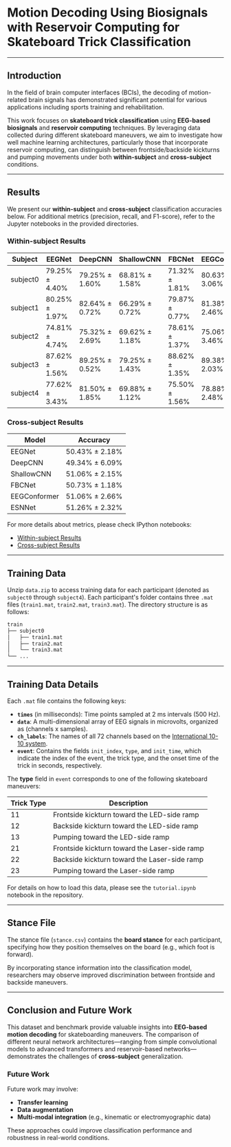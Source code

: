 # Motion Decoding Using Biosignals with Reservoir Computing for Skateboard Trick Classification

---

## Introduction

In the field of brain computer interfaces (BCIs), the decoding of motion-related brain signals has demonstrated significant potential for various applications including sports training and rehabilitation. 

This work focuses on **skateboard trick classification** using **EEG-based biosignals** and **reservoir computing** techniques. By leveraging data collected during different skateboard maneuvers, we aim to investigate how well machine learning architectures, particularly those that incorporate reservoir computing, can distinguish between frontside/backside kickturns and pumping movements under both **within-subject** and **cross-subject** conditions.

---

## Results

We present our **within-subject** and **cross-subject** classification accuracies below. For additional metrics (precision, recall, and F1-score), refer to the Jupyter notebooks in the provided directories.

### Within-subject Results

| Subject   | EEGNet            | DeepCNN          | ShallowCNN       | FBCNet            | EEGConformer      | ESNNet            |
|-----------|-------------------|------------------|------------------|-------------------|-------------------|-------------------|
| subject0  | 79.25% ± 4.40%    | 79.25% ± 1.60%   | 68.81% ± 1.58%   | 71.32% ± 1.81%    | 80.63% ± 3.06%    | 83.02% ± 2.09%    |
| subject1  | 80.25% ± 1.97%    | 82.64% ± 0.72%   | 66.29% ± 0.72%   | 79.87% ± 0.77%    | 81.38% ± 2.46%    | 83.14% ± 1.21%    |
| subject2  | 74.81% ± 4.74%    | 75.32% ± 2.69%   | 69.62% ± 1.18%   | 78.61% ± 1.37%    | 75.06% ± 3.46%    | 78.61% ± 1.13%    |
| subject3  | 87.62% ± 1.56%    | 89.25% ± 0.52%   | 79.25% ± 1.43%   | 88.62% ± 1.35%    | 89.38% ± 2.03%    | 89.50% ± 1.03%    |
| subject4  | 77.62% ± 3.43%    | 81.50% ± 1.85%   | 69.88% ± 1.12%   | 75.50% ± 1.56%    | 78.88% ± 2.48%    | 82.00% ± 2.09%    |

### Cross-subject Results

| Model        | Accuracy           |
|--------------|--------------------|
| EEGNet       | 50.43% ± 2.18%     |
| DeepCNN      | 49.34% ± 6.09%     |
| ShallowCNN   | 51.06% ± 2.15%     |
| FBCNet       | 50.73% ± 1.18%     |
| EEGConformer | 51.06% ± 2.66%     |
| ESNNet       | 51.26% ± 2.32%     |

For more details about metrics, please check IPython notebooks:
- [Within-subject Results](./within-subject/results/all_results.csv)
- [Cross-subject Results](./cross-subject/results/all_results.csv)

---

## Training Data

Unzip `data.zip` to access training data for each participant (denoted as `subject0` through `subject4`). Each participant's folder contains three `.mat` files (`train1.mat`, `train2.mat`, `train3.mat`). The directory structure is as follows:

```bash
train
├── subject0
│   ├── train1.mat
│   ├── train2.mat
│   └── train3.mat
└── ...
```

---

## Training Data Details

Each `.mat` file contains the following keys:

- **`times`** (in milliseconds): Time points sampled at 2 ms intervals (500 Hz).
- **`data`**: A multi-dimensional array of EEG signals in microvolts, organized as (channels x samples).
- **`ch_labels`**: The names of all 72 channels based on the [International 10-10 system](https://commons.wikimedia.org/wiki/File:EEG_10-10_system_with_additional_information.svg).
- **`event`**: Contains the fields `init_index`, `type`, and `init_time`, which indicate the index of the event, the trick type, and the onset time of the trick in seconds, respectively.

The **type** field in `event` corresponds to one of the following skateboard maneuvers:

| Trick Type | Description                                           |
|------------|-------------------------------------------------------|
| 11         | Frontside kickturn toward the LED-side ramp           |
| 12         | Backside kickturn toward the LED-side ramp            |
| 13         | Pumping toward the LED-side ramp                      |
| 21         | Frontside kickturn toward the Laser-side ramp         |
| 22         | Backside kickturn toward the Laser-side ramp          |
| 23         | Pumping toward the Laser-side ramp                    |

For details on how to load this data, please see the `tutorial.ipynb` notebook in the repository.

---

## Stance File

The stance file (`stance.csv`) contains the **board stance** for each participant, specifying how they position themselves on the board (e.g., which foot is forward). 

By incorporating stance information into the classification model, researchers may observe improved discrimination between frontside and backside maneuvers.

---

## Conclusion and Future Work

This dataset and benchmark provide valuable insights into **EEG-based motion decoding** for skateboarding maneuvers. The comparison of different neural network architectures—ranging from simple convolutional models to advanced transformers and reservoir-based networks—demonstrates the challenges of **cross-subject** generalization.

### Future Work
Future work may involve:
- **Transfer learning**
- **Data augmentation**
- **Multi-modal integration** (e.g., kinematic or electromyographic data)

These approaches could improve classification performance and robustness in real-world conditions.